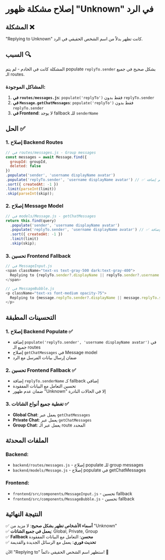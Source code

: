 # إصلاح مشكلة ظهور "Unknown" في الرد

## المشكلة ❌
"Replying to Unknown" كانت تظهر بدلاً من اسم الشخص الحقيقي في الرد.

## السبب 🔍
المشكلة كانت في الخادم - لم يتم populate `replyTo.sender` بشكل صحيح في جميع الـ routes.

### المشاكل الموجودة:
1. **في `routes/messages.js`**: `populate('replyTo')` فقط بدون `replyTo.sender`
2. **في `Message.getChatMessages`**: `populate('replyTo')` فقط بدون `replyTo.sender`
3. **في Frontend**: لا يوجد fallback للـ `senderName`

## الحل ✅

### 1. إصلاح Backend Routes
```javascript
// في routes/messages.js - Group messages
const messages = await Message.find({
  groupId: groupId,
  deleted: false
})
.populate('sender', 'username displayName avatar')
.populate('replyTo.sender', 'username displayName avatar') // ✅ تم إضافة replyTo.sender
.sort({ createdAt: -1 })
.limit(parseInt(limit))
.skip(parseInt(skip));
```

### 2. إصلاح Message Model
```javascript
// في models/Message.js - getChatMessages
return this.find(query)
  .populate('sender', 'username displayName avatar')
  .populate('replyTo.sender', 'username displayName avatar') // ✅ تم إضافة replyTo.sender
  .sort({ createdAt: -1 })
  .limit(limit)
  .skip(skip);
```

### 3. تحسين Frontend Fallback
```javascript
// في MessageInput.js
<span className="text-xs text-gray-500 dark:text-gray-400">
  Replying to {replyTo.sender?.displayName || replyTo.sender?.username || replyTo.senderName || 'Unknown'}
</span>

// في MessageBubble.js
<p className="text-xs font-medium opacity-75">
  Replying to {message.replyTo.sender?.displayName || message.replyTo.sender?.username || message.replyTo.senderName || 'Unknown'}
</p>
```

## التحسينات المطبقة

### 1. إصلاح Backend Populate ✅
- إضافة `populate('replyTo.sender', 'username displayName avatar')` في جميع الـ routes
- إصلاح `getChatMessages` في Message model
- ضمان إرسال بيانات المرسل مع الرد

### 2. تحسين Frontend Fallback ✅
- إضافة `replyTo.senderName` كـ fallback إضافي
- تحسين التعامل مع البيانات المفقودة
- ضمان عدم ظهور "Unknown" إلا في الحالات النادرة

### 3. تغطية جميع أنواع الشاتات ✅
- **Global Chat**: يعمل عبر `getChatMessages`
- **Private Chat**: يعمل عبر `getChatMessages`
- **Group Chat**: يعمل عبر الـ route المحدد

## الملفات المحدثة

### Backend:
- `backend/routes/messages.js` - إصلاح populate للـ group messages
- `backend/models/Message.js` - إصلاح populate في getChatMessages

### Frontend:
- `frontend/src/components/MessageInput.js` - تحسين fallback
- `frontend/src/components/MessageBubble.js` - تحسين fallback

## النتيجة النهائية

✅ **أسماء الأشخاص تظهر بشكل صحيح**: لا مزيد من "Unknown"  
✅ **يعمل في جميع الشاتات**: Global, Private, Group  
✅ **Fallback محسن**: التعامل مع البيانات المفقودة  
✅ **تحديث فوري**: يعمل مع الرسائل الجديدة والقديمة  

الآن "Replying to" ستظهر اسم الشخص الحقيقي دائماً! 🎉
